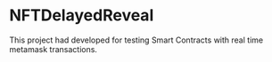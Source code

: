 # NFTDelayedReveal
This project had developed for testing Smart Contracts with real time metamask transactions.
